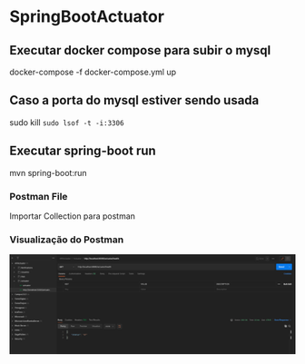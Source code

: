 # SpringBootActuator


## Executar docker compose para subir o mysql
docker-compose -f docker-compose.yml up


## Caso a porta do mysql estiver sendo usada
sudo kill `sudo lsof -t -i:3306`


## Executar spring-boot run
mvn spring-boot:run


### Postman File
Importar Collection para postman

### Visualização do Postman

![Postman](https://github.com/weder96/SpringBootActuator/blob/main/documentation/postman_search_actuator.png)

